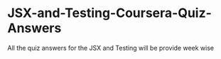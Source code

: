 # JSX-and-Testing-Coursera-Quiz-Answers
All the quiz answers for the JSX and Testing will be provide week wise
